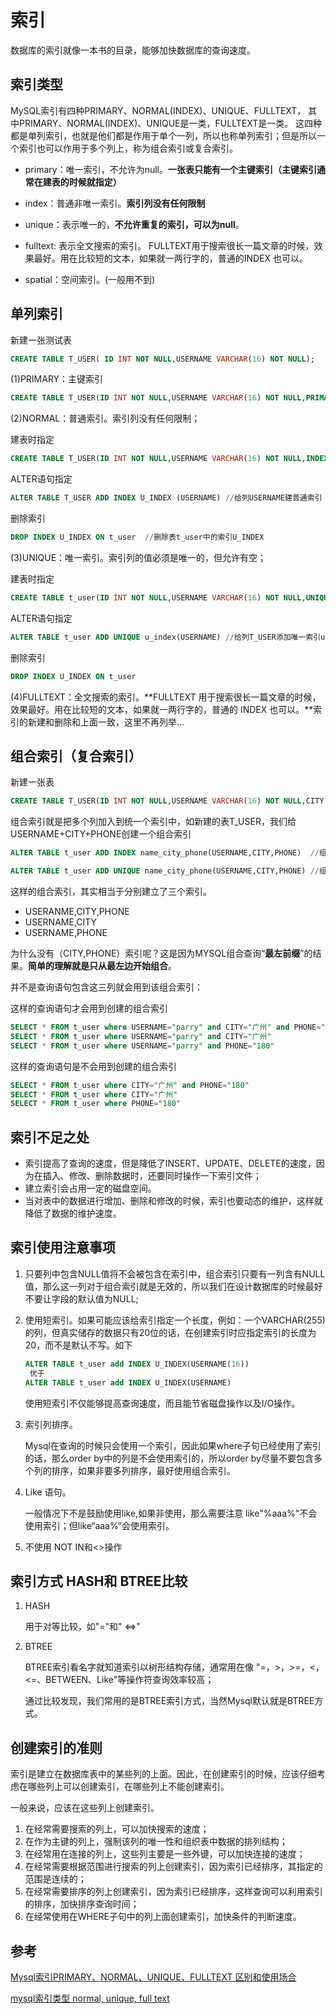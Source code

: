 # 索引

数据库的索引就像一本书的目录，能够加快数据库的查询速度。

## 索引类型

MySQL索引有四种PRIMARY、NORMAL(INDEX)、UNIQUE、FULLTEXT， 其中PRIMARY、NORMAL(INDEX)、UNIQUE是一类，FULLTEXT是一类。
这四种都是单列索引，也就是他们都是作用于单个一列，所以也称单列索引；但是所以一个索引也可以作用于多个列上，称为组合索引或复合索引。

- primary：唯一索引，不允许为null。**一张表只能有一个主键索引（主键索引通常在建表的时候就指定）**

- index：普通非唯一索引。**索引列没有任何限制**

- unique：表示唯一的，**不允许重复的索引，可以为null**。

- fulltext: 表示全文搜索的索引。 FULLTEXT用于搜索很长一篇文章的时候，效果最好。用在比较短的文本，如果就一两行字的，普通的INDEX 也可以。

- spatial：空间索引。(一般用不到)

## 单列索引

新建一张测试表

```sql
CREATE TABLE T_USER( ID INT NOT NULL,USERNAME VARCHAR(16) NOT NULL);
```

(1)PRIMARY：主键索引

```sql
CREATE TABLE T_USER(ID INT NOT NULL,USERNAME VARCHAR(16) NOT NULL,PRIMARY KEY(ID))
```

(2)NORMAL：普通索引。索引列没有任何限制；

建表时指定

```sql
CREATE TABLE T_USER(ID INT NOT NULL,USERNAME VARCHAR(16) NOT NULL,INDEX USERNAME_INDEX(USERNAME(16))) //给列USERNAME建普通索引USERNAME_INDEX
```

ALTER语句指定

```sql
ALTER TABLE T_USER ADD INDEX U_INDEX (USERNAME) //给列USERNAME建普通索引 U_INDEX
```

删除索引

```sql
DROP INDEX U_INDEX ON t_user  //删除表t_user中的索引U_INDEX
```

(3)UNIQUE：唯一索引。索引列的值必须是唯一的，但允许有空；

建表时指定

```sql
CREATE TABLE t_user(ID INT NOT NULL,USERNAME VARCHAR(16) NOT NULL,UNIQUE U_INDEX(USERNAME)) //给列USERNAME添加唯一索引T_USER
```

ALTER语句指定

```sql
ALTER TABLE t_user ADD UNIQUE u_index(USERNAME) //给列T_USER添加唯一索引u_index
```

删除索引

```sql
DROP INDEX U_INDEX ON t_user
```

(4)FULLTEXT：全文搜索的索引。**FULLTEXT 用于搜索很长一篇文章的时候，效果最好。用在比较短的文本，如果就一两行字的，普通的 INDEX 也可以。**索引的新建和删除和上面一致，这里不再列举...

## 组合索引（复合索引）　　

新建一张表

```sql
CREATE TABLE T_USER(ID INT NOT NULL,USERNAME VARCHAR(16) NOT NULL,CITY VARCHAR(10),PHONE VARCHAR(10),PRIMARY KEY(ID) )
```

组合索引就是把多个列加入到统一个索引中，如新建的表T_USER，我们给USERNAME+CITY+PHONE创建一个组合索引

```sql
ALTER TABLE t_user ADD INDEX name_city_phone(USERNAME,CITY,PHONE)  //组合普通索引
```

```sql
ALTER TABLE t_user ADD UNIQUE name_city_phone(USERNAME,CITY,PHONE) //组合唯一索引
```

这样的组合索引，其实相当于分别建立了三个索引。
- USERANME,CITY,PHONE
- USERNAME,CITY
- USERNAME,PHONE
 
为什么没有（CITY,PHONE）索引呢？这是因为MYSQL组合查询“**最左前缀**”的结果。**简单的理解就是只从最左边开始组合**。
 
并不是查询语句包含这三列就会用到该组合索引：

这样的查询语句才会用到创建的组合索引

```sql
SELECT * FROM t_user where USERNAME="parry" and CITY="广州" and PHONE="180"
SELECT * FROM t_user where USERNAME="parry" and CITY="广州"
SELECT * FROM t_user where USERNAME="parry" and PHONE="180" 
```

这样的查询语句是不会用到创建的组合索引　

```sql
SELECT * FROM t_user where CITY="广州" and PHONE="180"
SELECT * FROM t_user where CITY="广州"
SELECT * FROM t_user where PHONE="180"
```

## 索引不足之处

- 索引提高了查询的速度，但是降低了INSERT、UPDATE、DELETE的速度，因为在插入、修改、删除数据时，还要同时操作一下索引文件；
- 建立索引会占用一定的磁盘空间。
- 当对表中的数据进行增加、删除和修改的时候，索引也要动态的维护，这样就降低了数据的维护速度。

##  索引使用注意事项

1. 只要列中包含NULL值将不会被包含在索引中，组合索引只要有一列含有NULL值，那么这一列对于组合索引就是无效的，所以我们在设计数据库的时候最好不要让字段的默认值为NULL;
2. 使用短索引。如果可能应该给索引指定一个长度，例如：一个VARCHAR(255)的列，但真实储存的数据只有20位的话，在创建索引时应指定索引的长度为20，而不是默认不写。如下

    ```sql
    ALTER TABLE t_user add INDEX U_INDEX(USERNAME(16))
     优于 
    ALTER TABLE t_user add INDEX U_INDEX(USERNAME)
    ```

    使用短索引不仅能够提高查询速度，而且能节省磁盘操作以及I/O操作。

3. 索引列排序。
    
    Mysql在查询的时候只会使用一个索引，因此如果where子句已经使用了索引的话，那么order by中的列是不会使用索引的，所以order by尽量不要包含多个列的排序，如果非要多列排序，最好使用组合索引。
4. Like 语句。
        
    一般情况下不是鼓励使用like,如果非使用，那么需要注意 like"%aaa%"不会使用索引；但like“aaa%”会使用索引。

5. 不使用 NOT IN和<>操作

## 索引方式 HASH和 BTREE比较

1. HASH

    用于对等比较，如"="和" <=>"

2. BTREE

    BTREE索引看名字就知道索引以树形结构存储，通常用在像 "=，>，>=，<，<=、BETWEEN、Like"等操作符查询效率较高；

    通过比较发现，我们常用的是BTREE索引方式，当然Mysql默认就是BTREE方式。

## 创建索引的准则

索引是建立在数据库表中的某些列的上面。因此，在创建索引的时候，应该仔细考虑在哪些列上可以创建索引，在哪些列上不能创建索引。

一般来说，应该在这些列上创建索引。
1. 在经常需要搜索的列上，可以加快搜索的速度；
2. 在作为主键的列上，强制该列的唯一性和组织表中数据的排列结构；
3. 在经常用在连接的列上，这些列主要是一些外键，可以加快连接的速度；
4. 在经常需要根据范围进行搜索的列上创建索引，因为索引已经排序，其指定的范围是连续的；
5. 在经常需要排序的列上创建索引，因为索引已经排序，这样查询可以利用索引的排序，加快排序查询时间；
6. 在经常使用在WHERE子句中的列上面创建索引，加快条件的判断速度。

## 参考

[Mysql索引PRIMARY、NORMAL、UNIQUE、FULLTEXT 区别和使用场合](https://www.cnblogs.com/parryyang/p/5900926.html)

[mysql索引类型 normal, unique, full text](https://www.cnblogs.com/wmm123/p/8549512.html)
